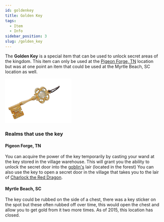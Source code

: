 ```yaml
---
id: goldenkey
title: Golden Key
tags:
  - Item
  - Info
sidebar_position: 3
slug: /golden_key
---
```


The **Golden Key** is a special item that can be used to unlock secret areas of the kingdom. This item can only be used at the [Pigeon Forge, TN](docs\Realm_Locations\Pigeon_Forge_TN.md) location but was at one point an item that could be used at the Myrtle Beach, SC location as well.

<img src="\img\docs\one-time\Info_About_MagiQuest\Golden_Key\MQ_Key.webp" alt="MQ Key" width="217" hight="144" title="MQ Key"></img>

### Realms that use the key

#### Pigeon Forge, TN

You can acquire the power of the key temporarily by casting your wand at the key stored in the village warehouse. This will grant you the ability to unlock the secret door into the [goblin's](docs\Missing_Page.md) lair (located in the forest) You can also use the key to open a secret door in the village that takes you to the lair of [Charlock the Red Dragon](docs\Missing_Page.md).

#### Myrtle Beach, SC

The key could be rubbed on the side of a chest, there was a key sticker on the spot but these often rubbed off over time, this would open the chest and allow you to get gold from it two more times. As of 2015, this location has closed.